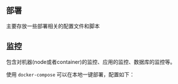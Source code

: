 ## 部署

主要存放一些部署相关的配置文件和脚本


## 监控

包含对机器(node或者container)的监控、应用的监控、数据库的监控等。

使用 `docker-compose` 可以在本地一键部署，配置如下：

```yaml

```
